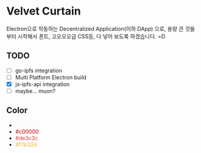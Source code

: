 # Velvet Curtain

Electron으로 작동하는 Decentralized Application(이하 DApp) 으로, 용량 큰 것들 부터 시작해서 폰트, 고오오오급 CSS등, 다 넣어 보도록 하겠습니다. =D

## TODO
 - [ ] go-ipfs integration
 - [ ] Multi Platform Electron build
 - [x] js-ipfs-api integration
 - [ ] maybe... muon?

## Color
  * <span style="color:#f8f9fc">#f8f9fc</span>
  * <span style="color:#c00000">#c00000</span>
  * <span style="color:#de3c3c">#de3c3c</span>
  * <span style="color:#f7b32d">#f7b32d</span>
